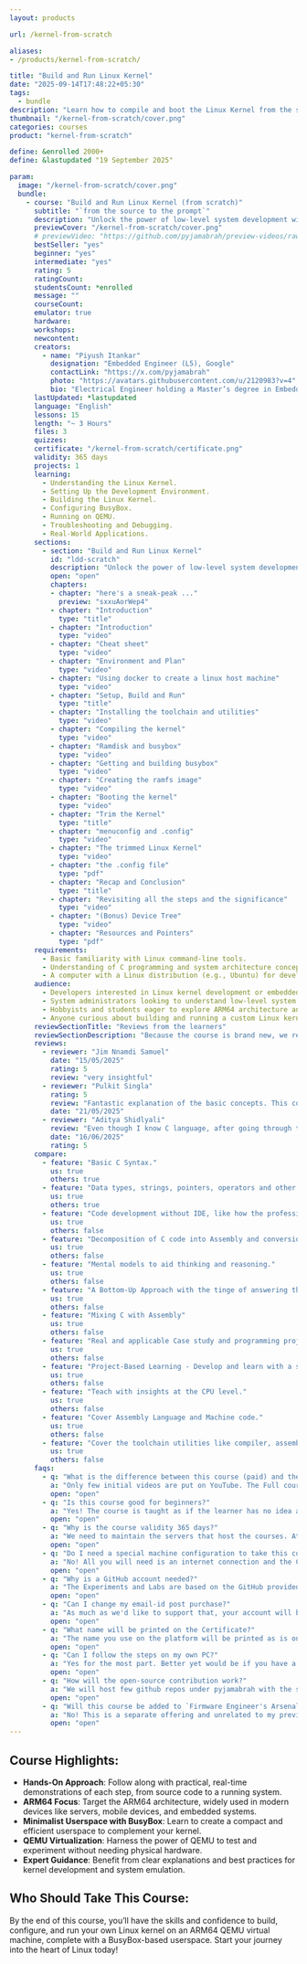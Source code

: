 ```yaml
---
layout: products

url: /kernel-from-scratch

aliases:
- /products/kernel-from-scratch/

title: "Build and Run Linux Kernel"
date: "2025-09-14T17:48:22+05:30"
tags:
  - bundle
description: "Learn how to compile and boot the Linux Kernel from the source code."
thumbnail: "/kernel-from-scratch/cover.png"
categories: courses
product: "kernel-from-scratch"

define: &enrolled 2000+
define: &lastupdated "19 September 2025"

param:
  image: "/kernel-from-scratch/cover.png"
  bundle:
    - course: "Build and Run Linux Kernel (from scratch)"
      subtitle: "`from the source to the prompt`"
      description: "Unlock the power of low-level system development with this hands-on video course, designed to guide you through the process of building a Linux kernel from source for the ARM64 architecture and running it on the QEMU virtual machine. Perfect for developers, system administrators, and enthusiasts eager to dive into kernel development, this course provides a step-by-step approach to compiling, configuring, and deploying a custom Linux kernel, using BusyBox to create a lightweight userspace environment."
      previewCover: "/kernel-from-scratch/cover.png"
      # previewVideo: "https://github.com/pyjamabrah/preview-videos/raw/refs/heads/main/C%20to%20Assembly.mp4"
      bestSeller: "yes"
      beginner: "yes"
      intermediate: "yes"
      rating: 5
      ratingCount:
      studentsCount: *enrolled
      message: ""
      courseCount:
      emulator: true
      hardware:
      workshops:
      newcontent:
      creators:
        - name: "Piyush Itankar"
          designation: "Embedded Engineer (L5), Google"
          contactLink: "https://x.com/pyjamabrah"
          photo: "https://avatars.githubusercontent.com/u/2120983?v=4"
          bio: "Electrical Engineer holding a Master’s degree in Embedded Systems, with a proven track record at industry giants. At Intel, contributed expertise to Navigation Firmware, Bluetooth Driver development, and RF validation software. Currently thriving as an Embedded Software Engineer at Google, drove innovation in Firmware development for the Power Management Sub-system on Tensor SoCs (Pixel Phones) and presently advancing system software for the Pixel Watch."
      lastUpdated: *lastupdated
      language: "English"
      lessons: 15
      length: "~ 3 Hours"
      files: 3
      quizzes:
      certificate: "/kernel-from-scratch/certificate.png"
      validity: 365 days
      projects: 1
      learning:
        - Understanding the Linux Kernel.
        - Setting Up the Development Environment.
        - Building the Linux Kernel.
        - Configuring BusyBox.
        - Running on QEMU.
        - Troubleshooting and Debugging.
        - Real-World Applications.
      sections:
        - section: "Build and Run Linux Kernel"
          id: "ldd-scratch"
          description: "Unlock the power of low-level system development with this hands-on video course, designed to guide you through the process of building a Linux kernel from source for the ARM64 architecture and running it on the QEMU virtual machine. Perfect for developers, system administrators, and enthusiasts eager to dive into kernel development, this course provides a step-by-step approach to compiling, configuring, and deploying a custom Linux kernel, using BusyBox to create a lightweight userspace environment."
          open: "open"
          chapters:
          - chapter: "here's a sneak-peak ..."
            preview: "sxxuAorWep4"
          - chapter: "Introduction"
            type: "title"
          - chapter: "Introduction"
            type: "video"
          - chapter: "Cheat sheet"
            type: "video"
          - chapter: "Environment and Plan"
            type: "video"
          - chapter: "Using docker to create a linux host machine"
            type: "video"
          - chapter: "Setup, Build and Run"
            type: "title"
          - chapter: "Installing the toolchain and utilities"
            type: "video"
          - chapter: "Compiling the kernel"
            type: "video"
          - chapter: "Ramdisk and busybox"
            type: "video"
          - chapter: "Getting and building busybox"
            type: "video"
          - chapter: "Creating the ramfs image"
            type: "video"
          - chapter: "Booting the kernel"
            type: "video"
          - chapter: "Trim the Kernel"
            type: "title"
          - chapter: "menuconfig and .config"
            type: "video"
          - chapter: "The trimmed Linux Kernel"
            type: "video"
          - chapter: "the .config file"
            type: "pdf"
          - chapter: "Recap and Conclusion"
            type: "title"
          - chapter: "Revisiting all the steps and the significance"
            type: "video"
          - chapter: "(Bonus) Device Tree"
            type: "video"
          - chapter: "Resources and Pointers"
            type: "pdf"
      requirements:
        - Basic familiarity with Linux command-line tools.
        - Understanding of C programming and system architecture concepts is helpful but not required.
        - A computer with a Linux distribution (e.g., Ubuntu) for development.
      audience:
        - Developers interested in Linux kernel development or embedded systems.
        - System administrators looking to understand low-level system operations.
        - Hobbyists and students eager to explore ARM64 architecture and virtualization.
        - Anyone curious about building and running a custom Linux kernel from scratch.
      reviewSectionTitle: "Reviews from the learners"
      reviewSectionDescription: "Because the course is brand new, we released some lectures on YouTube to get early feedback, and it has been a banger! You will not regret taking this course..."
      reviews:
        - reviewer: "Jim Nnamdi Samuel"
          date: "15/05/2025"
          rating: 5
          review: "very insightful"
        - reviewer: "Pulkit Singla"
          rating: 5
          review: "Fantastic explanation of the basic concepts. This course has helped me a lot in understanding the basics that I struggled with before."
          date: "21/05/2025"
        - reviewer: "Aditya Shidlyali"
          review: "Even though I know C language, after going through this series of lectures I was like wow, just amazing. Thank you so much Piyush and team making me learning embedded systems in joyful way and working on these kind of world was one of my dream and thanks for making me learning these things."
          date: "16/06/2025"
          rating: 5
      compare:
        - feature: "Basic C Syntax."
          us: true
          others: true
        - feature: "Data types, strings, pointers, operators and other basics."
          us: true
          others: true
        - feature: "Code development without IDE, like how the professionals do it."
          us: true
          others: false
        - feature: "Decomposition of C code into Assembly and conversion to machine code."
          us: true
          others: false
        - feature: "Mental models to aid thinking and reasoning."
          us: true
          others: false
        - feature: "A Bottom-Up Approach with the tinge of answering the `Whys`."
          us: true
          others: false
        - feature: "Mixing C with Assembly"
          us: true
          others: false
        - feature: "Real and applicable Case study and programming projects"
          us: true
          others: false
        - feature: "Project-Based Learning - Develop and learn with a simple yet effective project like C shell, memory allocator, etc."
          us: true
          others: false
        - feature: "Teach with insights at the CPU level."
          us: true
          others: false
        - feature: "Cover Assembly Language and Machine code."
          us: true
          others: false
        - feature: "Cover the toolchain utilities like compiler, assembler, linker and debug tools like GDB?"
          us: true
          others: false
      faqs:
        - q: "What is the difference between this course (paid) and the videos on YouTube?"
          a: "Only few initial videos are put on YouTube. The Full course has many more videos and is a paid offering. Learners will also have access to the notes, source code files and other resources."
          open: "open"
        - q: "Is this course good for beginners?"
          a: "Yes! The course is taught as if the learner has no idea about the C programming language."
          open: "open"
        - q: "Why is the course validity 365 days?"
          a: "We need to maintain the servers that host the courses. At the moment we have enough capital to keep the server afloat for another until. We are striving to make this a lifetime access course. As the funds trickle in, we will revisit the validity and might update it for all the enrolled learners."
          open: "open"
        - q: "Do I need a special machine configuration to take this course?"
          a: "No! All you will need is an internet connection and the Chrome browser. The hands-on examples and lab work is based on GitHub codespaces platform."
          open: "open"
        - q: "Why is a GitHub account needed?"
          a: "The Experiments and Labs are based on the GitHub provided Codespaces virtual machine. Codespaces will enable a common work environment for all the learners and avoid the hassle of special setup."
          open: "open"
        - q: "Can I change my email-id post purchase?"
          a: "As much as we'd like to support that, your account will be linked to your email-id post purchase."
          open: "open"
        - q: "What name will be printed on the Certificate?"
          a: "The name you use on the platform will be printed as is on the Certificate when it is generated."
          open: "open"
        - q: "Can I follow the steps on my own PC?"
          a: "Yes for the most part. Better yet would be if you have a linux machine."
          open: "open"
        - q: "How will the open-source contribution work?"
          a: "We will host few github repos under pyjamabrah with the skeleton code and details asks (in comments) about the subsequent tasks. You can add the code (with your details in the comment if you'd want), create PR (pull-request) and submit. We will review and merge your PR into main."
          open: "open"
        - q: "Will this course be added to `Firmware Engineer's Arsenal`?"
          a: "No! This is a separate offering and unrelated to my previous work at inpyjama.com. pyjamabrah is exclusively run by me and independent of continuous collaboration with my team."
          open: "open"
---
```


## Course Highlights:

- **Hands-On Approach**: Follow along with practical, real-time demonstrations of each step, from source code to a running system.
- **ARM64 Focus**: Target the ARM64 architecture, widely used in modern devices like servers, mobile devices, and embedded systems.
- **Minimalist Userspace with BusyBox**: Learn to create a compact and efficient userspace to complement your kernel.
- **QEMU Virtualization**: Harness the power of QEMU to test and experiment without needing physical hardware.
- **Expert Guidance**: Benefit from clear explanations and best practices for kernel development and system emulation.

## Who Should Take This Course:

By the end of this course, you’ll have the skills and confidence to build, configure, and run your own Linux kernel on an ARM64 QEMU virtual machine, complete with a BusyBox-based userspace. Start your journey into the heart of Linux today!
